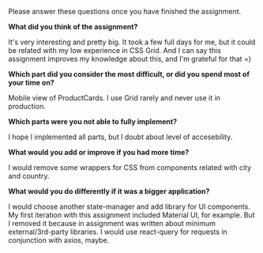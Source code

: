 Please answer these questions once you have finished the assignment.

**What did you think of the assignment?**

It's very interesting and pretty big. It took a few full days for me, but it could be related with my low
experience in CSS Grid. And I can say this assignment improves my knowledge about this, and I'm grateful for that =)

**Which part did you consider the most difficult, or did you spend most of your time on?**

Mobile view of ProductCards. I use Grid rarely and never use it in production.

**Which parts were you not able to fully implement?**

I hope I implemented all parts, but I doubt about level of accesebility. 

**What would you add or improve if you had more time?**

I would remove some wrappers for CSS from components related with city and country.

**What would you do differently if it was a bigger application?**

I would choose another state-manager and add library for UI components. My first iteration with this assignment included
Material UI, for example. But I removed it because in assignment was written about minimum external/3rd-party libraries.
I would use react-query for requests in conjunction with axios, maybe.
